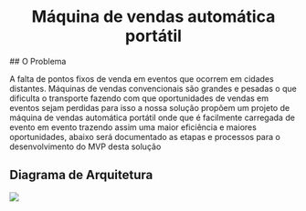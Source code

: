 <div align="center">
<h1>Máquina de vendas automática portátil</h1>
</div>
## O Problema

A falta de pontos fixos de venda em eventos que ocorrem em cidades distantes.
Máquinas de vendas convencionais são grandes e pesadas o que dificulta o transporte fazendo com que oportunidades de vendas em eventos  sejam perdidas para isso a nossa solução propõem um projeto de máquina de vendas automática portátil onde que é facilmente carregada de evento em evento trazendo assim uma maior eficiência e maiores oportunidades, abaixo será documentado as etapas e processos para o desenvolvimento do MVP desta solução
<div>
<h2>Diagrama de Arquitetura</h2>
<img src="https://prnt.sc/1ZhLhAE9VQZs">
</div>